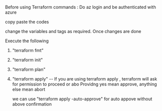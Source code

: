 Before using Terraform commands :
    Do az login and be authenticated with azure

copy paste the codes

change the variables and tags as required. Once changes are done 

Execute the following 

1. "terraform fmt"
2. "terraform init"
3. "terraform plan"
4. "terraform apply" -- If you are using terraform apply , terraform will ask for permission to proceed or abo
    Providng yes mean approve, anything else mean abort

    we can use "terraform apply -auto-approve" for auto appove without above confirmation